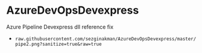 # AzureDevOpsDevexpress
Azure Pipeline Devexpress dll reference fix
 - `raw.githubusercontent.com/sezginakman/AzureDevOpsDevexpress/master/pipe2.png?sanitize=true&raw=true`
